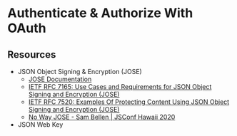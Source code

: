 # Authenticate & Authorize With OAuth

## Resources

* JSON Object Signing & Encryption (JOSE)
  * [JOSE Documentation](https://jose.readthedocs.io/en/latest/)
  * [IETF RFC 7165: Use Cases and Requirements for JSON Object Signing and Encryption (JOSE)](https://tools.ietf.org/html/rfc7165)
  * [IETF RFC 7520: Examples Of Protecting Content Using JSON Object Signing and Encryption (JOSE)](https://tools.ietf.org/html/rfc7520)
  * [No Way JOSE - Sam Bellen | JSConf Hawaii 2020](https://youtu.be/cZ7lRxr_yzE?list=PL37ZVnwpeshH-mmcnUNoM7LVyegK27Gm1)
* JSON Web Key